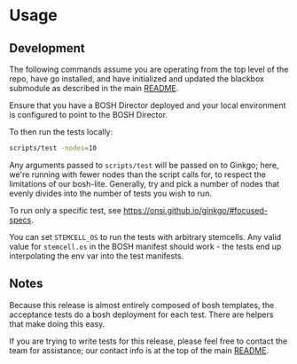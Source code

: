# Usage

## Development

The following commands assume you are operating
from the top level of the repo, have go installed,
and have initialized and updated the blackbox submodule
as described in the main [README](../README.md).

Ensure that you have a BOSH Director deployed and your local environment is
configured to point to the BOSH Director.

To then run the tests locally:

```sh
scripts/test -nodes=10
```

Any arguments passed to `scripts/test`
will be passed on to Ginkgo;
here, we're running with fewer nodes than the script calls for,
to respect the limitations of our bosh-lite.
Generally, try and pick a number of nodes that evenly divides
into the number of tests you wish to run.

To run only a specific test,
see https://onsi.github.io/ginkgo/#focused-specs.

You can set `STEMCELL_OS` to run the tests with arbitrary stemcells.
Any valid value for `stemcell.os` in the BOSH manifest should work -
the tests end up interpolating the env var into the test manifests.

## Notes

Because this release is almost entirely composed of bosh templates,
the acceptance tests do a bosh deployment for each test.
There are helpers that make doing this easy.

If you are trying to write tests for this release,
please feel free to contact the team for assistance;
our contact info is at the top of the main [README](../README.md).

